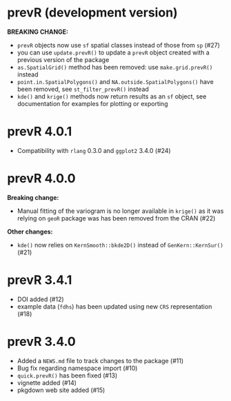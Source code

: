 # prevR (development version)

**BREAKING CHANGE:**

* `prevR` objects now use `sf` spatial classes instead of those from `sp` (#27)
* you can use `update.prevR()` to update a `prevR` object created with a
  previous version of the package
* `as.SpatialGrid()` method has been removed: use `make.grid.prevR()` instead
* `point.in.SpatialPolygons()` and `NA.outside.SpatialPolygons()` have been
  removed, see `st_filter_prevR()` instead
* `kde()` and `krige()` methods now return results as an `sf` object, see
  documentation for examples for plotting or exporting

# prevR 4.0.1

* Compatibility with `rlang` 0.3.0 and `ggplot2` 3.4.0 (#24)

# prevR 4.0.0

**Breaking change:**

* Manual fitting of the variogram is no longer available in `krige()` as
  it was relying on `geoR` package was has been removed from the CRAN (#22)

**Other changes:**

* `kde()` now relies on `KernSmooth::bkde2D()` instead of 
  `GenKern::KernSur()` (#21)

# prevR 3.4.1

* DOI added (#12)
* example data (`fdhs`) has been updated using new `CRS` 
  representation (#18)

# prevR 3.4.0

* Added a `NEWS.md` file to track changes to the package (#11)
* Bug fix regarding namespace import (#10)
* `quick.prevR()` has been fixed (#13)
* vignette added (#14)
* pkgdown web site added (#15)

